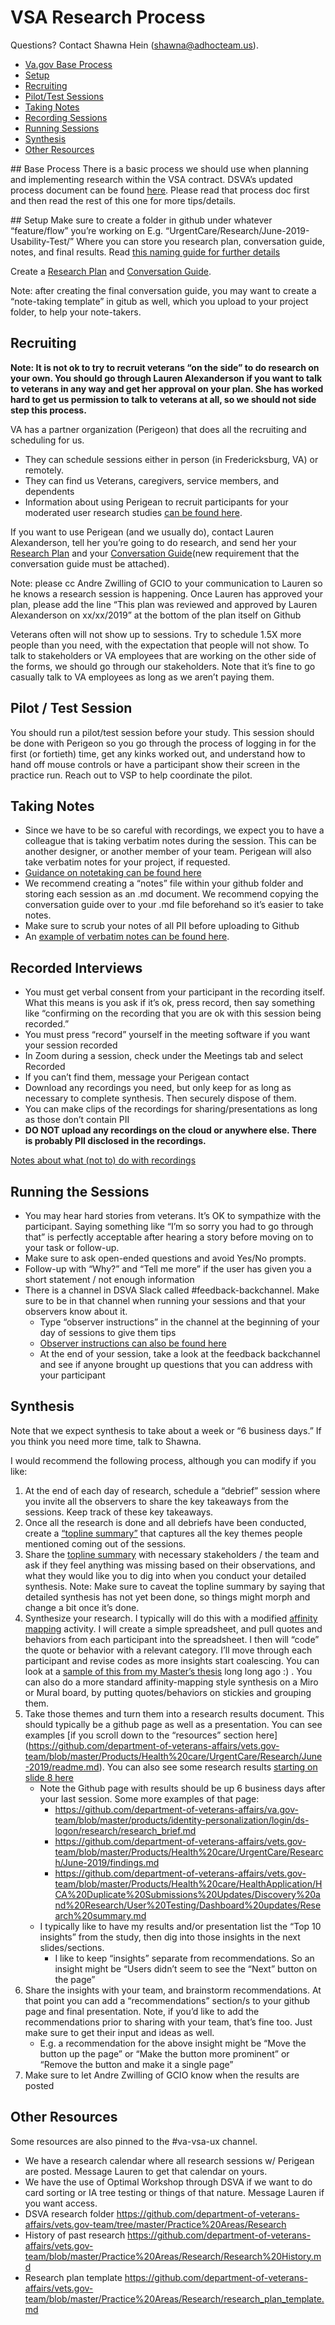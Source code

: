# VSA Research Process
Questions? Contact Shawna Hein (shawna@adhocteam.us).

- [Va.gov Base Process](#process)
- [Setup](#setup)
- [Recruiting](#recruiting)
- [Pilot/Test Sessions](#pilot-sessions)
- [Taking Notes](#taking-notes)
- [Recording Sessions](#recording)
- [Running Sessions](#running-sessions)
- [Synthesis](#synthesis)
- [Other Resources](#resources)

##<a id="process"></a> Base Process
There is a basic process we should use when planning and implementing research within the VSA contract.  DSVA’s updated process document can be found [here](https://github.com/department-of-veterans-affairs/vets.gov-team/blob/master/Practice%20Areas/Research/June2019_updated_research_process.md). Please read that process doc first and then read the rest of this one for more tips/details.

##<a id="setup"></a> Setup
Make sure to create a folder in github under whatever “feature/flow” you’re working on E.g. “UrgentCare/Research/June-2019-Usability-Test/”  Where you can store you research plan, conversation guide, notes, and final results.  Read [this naming guide for further details](https://github.com/department-of-veterans-affairs/va.gov-team/blob/master/platform/working-with-vsp/onboarding/repo-guidelines.md)

Create a [Research Plan](https://github.com/department-of-veterans-affairs/vets.gov-team/blob/master/Practice%20Areas/Research/research_plan_template.md) and [Conversation Guide](https://github.com/department-of-veterans-affairs/vets.gov-team/blob/master/Practice%20Areas/Research/Request%20or%20Do%20Research/Planning%20and%20Process%20Management/Conversation-guide-template.md).

Note: after creating the final conversation guide, you may want to create a “note-taking template” in gitub as well, which you upload to your project folder, to help your note-takers.   

## <a id="recruiting"></a>Recruiting
**Note: It is not ok to try to recruit veterans “on the side” to do research on your own. You should go through Lauren Alexanderson if you want to talk to veterans in any way and get her approval on your plan.  She has worked hard to get us permission to talk to veterans at all, so we should not side step this process.**

VA has a partner organization (Perigeon) that does all the recruiting and scheduling for us. 
* They can schedule sessions either in person (in Fredericksburg, VA) or remotely. 
* They can find us Veterans, caregivers, service members, and dependents
* Information about using Perigean to recruit participants for your moderated user research studies [can be found here](https://github.com/department-of-veterans-affairs/vets.gov-team/blob/master/Practice%20Areas/Research/Request%20or%20Do%20Research/PRA%20and%20Recruiting/perigean-recruiting-guidance.md).

If you want to use Perigean (and we usually do), contact Lauren Alexanderson, tell her you’re going to do research, and send her your [Research Plan](https://github.com/department-of-veterans-affairs/vets.gov-team/blob/master/Practice%20Areas/Research/research_plan_template.md) and your [Conversation Guide](https://github.com/department-of-veterans-affairs/vets.gov-team/blob/master/Practice%20Areas/Research/Request%20or%20Do%20Research/Planning%20and%20Process%20Management/Conversation-guide-template.md)(new requirement that the conversation guide must be attached). 

Note: please cc Andre Zwilling of GCIO to your communication to Lauren so he knows a research session is happening.
Once Lauren has approved your plan, please add the line “This plan was reviewed and approved by Lauren Alexanderson on xx/xx/2019” at the bottom of the plan itself on Github

Veterans often will not show up to sessions. Try to schedule 1.5X more people than you need, with the expectation that people will not show.
To talk to stakeholders or VA employees that are working on the other side of the forms, we should go through our stakeholders.  Note that it’s fine to go casually talk to VA employees as long as we aren’t paying them.  

## <a id="pilot-sessions"></a> Pilot / Test Session
You should run a pilot/test session before your study. This session should be done with Perigeon so you go through the process of logging in for the first (or fortieth) time, get any kinks worked out, and understand how to hand off mouse controls or have a participant show their screen in the practice run.  Reach out to VSP to help coordinate the pilot.

## <a id="taking-notes"></a> Taking Notes
* Since we have to be so careful with recordings, we expect you to have a colleague that is taking verbatim notes during the session. This can be another designer, or another member of your team. Perigean will also take verbatim notes for your project, if requested.
* [Guidance on notetaking can be found here](https://github.com/department-of-veterans-affairs/vets.gov-team/blob/master/Practice%20Areas/Research/Request%20or%20Do%20Research/Scheduling%20and%20Running%20Sessions/How-to-take-session-notes.md)
* We recommend creating a “notes” file within your github folder and storing each session as an .md document.  We recommend copying the conversation guide over to your .md file beforehand  so it’s easier to take notes.
* Make sure to scrub your notes of all PII before uploading to Github
* An [example of verbatim notes can be found here](https://github.com/department-of-veterans-affairs/va.gov-team/blob/master/products/caregivers/research/discovery-aug-2019/notes/px.md).

## <a id="recording"></a>Recorded Interviews
* You must get verbal consent from your participant in the recording itself. What this means is you ask if it’s ok, press record, then say something like “confirming on the recording that you are ok with this session being recorded.”
* You must press “record” yourself in the meeting software if you want your session recorded
* In Zoom during a session, check under the Meetings tab and select Recorded
* If you can’t find them, message your Perigean contact
* Download any recordings you need, but only keep for as long as necessary to complete synthesis. Then securely dispose of them.
* You can make clips of the recordings for sharing/presentations as long as those don’t contain PII
* **DO NOT upload any recordings on the cloud or anywhere else. There is probably PII disclosed in the recordings.**   

[Notes about what (not to) do with recordings](https://github.com/department-of-veterans-affairs/vets.gov-team/blob/master/Practice%20Areas/Research/Request%20or%20Do%20Research/Synthesis/what-to-do-with-recordings.md) 

## <a id="running-sessions"></a>Running the Sessions
* You may hear hard stories from veterans.  It’s OK to sympathize with the participant. Saying something like “I’m so sorry you had to go through that” is perfectly acceptable after hearing a story before moving on to your task or follow-up.
* Make sure to ask open-ended questions and avoid Yes/No prompts. 
* Follow-up with “Why?” and “Tell me more” if the user has given you a short statement / not enough information
* There is a channel in DSVA Slack called #feedback-backchannel.  Make sure to be in that channel when running your sessions and that your observers know about it.
   * Type “observer instructions” in the channel at the beginning of your day of sessions to give them tips
   * [Observer instructions can also be found here](https://github.com/department-of-veterans-affairs/vets.gov-team/blob/master/Practice%20Areas/Research/Request%20or%20Do%20Research/Scheduling%20and%20Running%20Sessions/howto-observer-instructions.md)
   * At the end of your session, take a look at the feedback backchannel and see if anyone brought up questions that you can address with your participant

## <a id="synthesis"></a>Synthesis
Note that we expect synthesis to take about a week or “6 business days.”  If you think you need more time, talk to Shawna.  

I would recommend the following process, although you can modify if you like:
1. At the end of each day of research, schedule a “debrief” session where you invite all the observers to share the key takeaways from the sessions. Keep track of these key takeaways.
2. Once all the research is done and all debriefs have been conducted, create a [“topline summary”](https://portigal.com/reading-ahead-topline-summary/) that captures all the key themes people mentioned coming out of the sessions.
3. Share the [topline summary](https://portigal.com/reading-ahead-topline-summary/) with necessary stakeholders / the team and ask if they feel anything was missing based on their observations, and what they would like you to dig into when you conduct your detailed synthesis.
Note: Make sure to caveat the topline summary by saying that detailed synthesis has not yet been done, so things might morph and change a bit once it’s done.
4. Synthesize your research. I typically will do this with a modified [affinity mapping](https://generalassemb.ly/design/user-experience-design/affinity-mapping) activity.  I will create a simple spreadsheet, and pull quotes and behaviors from each participant into the spreadsheet. I then will “code” the quote or behavior with a relevant category.  I’ll move through each participant and revise codes as more insights start coalescing. You can look at a [sample of this from my Master’s thesis](https://docs.google.com/spreadsheets/d/1ngx67-7vvVPeIZYgjX8pTP8w0aEED6I1lz_wJY6wR5Q/edit#gid=210944681) long long ago :) . You can also do a more standard affinity-mapping style synthesis on a Miro or Mural board, by putting quotes/behaviors on stickies and grouping them.
5. Take those themes and turn them into a research results document. This should typically be a github page as well as a presentation. You can see examples [if you scroll down to the “resources” section here] (https://github.com/department-of-veterans-affairs/vets.gov-team/blob/master/Products/Health%20care/UrgentCare/Research/June-2019/readme.md).  You can also see some research results [starting on slide 8 here](https://docs.google.com/presentation/d/1aaKDRSu_pPFCxQKoP0cXeHifkmCgZHlm-ZvtgwW5SsQ/edit)
   * Note the Github page with results should be up 6 business days after your last session.  Some more examples of that page:
      * https://github.com/department-of-veterans-affairs/va.gov-team/blob/master/products/identity-personalization/login/ds-logon/research/research_brief.md
      * https://github.com/department-of-veterans-affairs/vets.gov-team/blob/master/Products/Health%20care/UrgentCare/Research/June-2019/findings.md
      * https://github.com/department-of-veterans-affairs/vets.gov-team/blob/master/Products/Health%20care/HealthApplication/HCA%20Duplicate%20Submissions%20Updates/Discovery%20and%20Research/User%20Testing/Dashboard%20updates/Research%20summary.md
   * I typically like to have my results and/or presentation list the “Top 10 insights” from the study, then dig into those insights in the next slides/sections.  
      * I like to keep “insights” separate from recommendations. So an insight might be “Users didn’t seem to see the “Next” button on the page”
6. Share the insights with your team, and brainstorm recommendations. At that point you can add a “recommendations” section/s to your github page and final presentation. Note, if you’d like to add the recommendations prior to sharing with your team, that’s fine too. Just make sure to get their input and ideas as well.
   * E.g. a recommendation for the above insight might be “Move the button up the page” or “Make the button more prominent” or “Remove the button and make it a single page”
7. Make sure to let Andre Zwilling of GCIO know when the results are posted 

## <a id="resources"></a>Other Resources
Some resources are also pinned to the #va-vsa-ux channel.
* We have a research calendar where all research sessions w/ Perigean are posted. Message Lauren to get that calendar on yours.
* We have the use of Optimal Workshop through DSVA if we want to do card sorting or IA tree testing or things of that nature. Message Lauren if you want access.
* DSVA research folder https://github.com/department-of-veterans-affairs/vets.gov-team/tree/master/Practice%20Areas/Research
* History of past research https://github.com/department-of-veterans-affairs/vets.gov-team/blob/master/Practice%20Areas/Research/Research%20History.md
* Research plan template https://github.com/department-of-veterans-affairs/vets.gov-team/blob/master/Practice%20Areas/Research/research_plan_template.md
